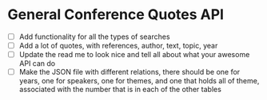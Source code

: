 # General Conference Quotes API
- [ ] Add functionality for all the types of searches
- [ ] Add a lot of quotes, with references, author, text, topic, year
- [ ] Update the read me to look nice and tell all about what your awesome API can do
- [ ] Make the JSON file with different relations, there should be one for years, one for speakers, one for themes, and one that holds all of theme, associated with the number that is in each of the other tables

